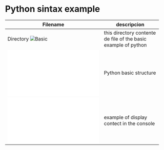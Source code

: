# Python sintax example 

| Filename      | descripcion      |
| ------------- | ---------------- |
| Directory ![Basic](Basic/) | this directory contente de file of the basic example of python |
| ![Basic/01helloworld.py](Basic/01helloworld.py)          | Python basic structure         |
| ![Basic/02print.py](Basic/02print.py)           | example of display contect in the console         |